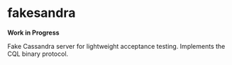 # fakesandra

__Work in Progress__

Fake Cassandra server for lightweight acceptance testing. Implements the CQL binary protocol.
